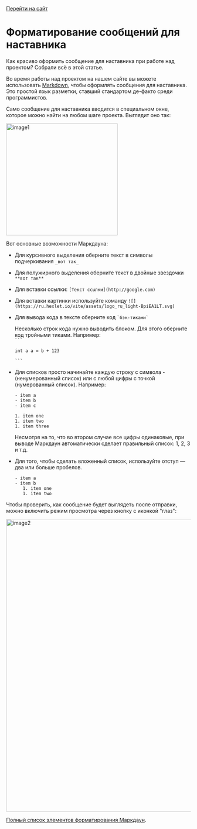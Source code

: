 [Перейти на сайт](https://ru.hexlet.io)

# Форматирование сообщений для наставника

Как красиво оформить сообщение для наставника при работе над проектом? Собрали всё в этой статье.

Во время работы над проектом на нашем сайте вы можете использовать [Markdown](https://ru.hexlet.io/blog/posts/markdown), чтобы оформлять сообщения для наставника. Это простой язык разметки, ставший стандартом де-факто среди программистов.

Само сообщение для наставника вводится в специальном окне, которое можно найти на любом шаге проекта. Выглядит оно так:

<img width="304" alt="image1" src="https://github.com/user-attachments/assets/de6dcb1e-0085-4e0c-bedf-1dfdafc6f470" />


Вот основные возможности Маркдауна:

- Для курсивного выделения оберните текст в символы подчеркивания `_вот так_`
- Для полужирного выделения оберните текст в двойные звездочки `**вот так**` 
- Для вставки ссылки: `[Текст ссылки](http://google.com)` 
- Для вставки картинки используйте команду `![](https://ru.hexlet.io/vite/assets/logo_ru_light-BpiEA1LT.svg)`
- Для вывода кода в тексте оберните код `` `бэк-тиками` `` 

  Несколько строк кода нужно выводить блоком. Для этого оберните код тройными тиками. Например:  
   ` ``` `

   `int a a = b + 123`

   ` ``` ` 

- Для списков просто начинайте каждую строку с символа - (ненумерованный список) или с любой цифры с точкой (нумерованный список). Например:  
  ```
  - item a  
  - item b  
  - item c
  ```

  ```
  1. item one  
  1. item two  
  1. item three
  ```
  Несмотря на то, что во втором случае все цифры одинаковые, при выводе Маркдаун автоматически сделает правильный список: 1, 2, 3 и т.д.

- Для того, чтобы сделать вложенный список, используйте отступ — два или больше пробелов.
  ```
  - item a  
  - item b
     1. item one  
     1. item two  
  ```
Чтобы проверить, как сообщение будет выглядеть после отправки, можно включить режим просмотра через кнопку с иконкой "глаз":

<img width="795" alt="image2" src="https://github.com/user-attachments/assets/b79f02e8-49b7-4009-83f8-9c18b8060d74" />


[Полный список элементов форматирования Маркдаун](https://github.com/adam-p/markdown-here/wiki/Markdown-Cheatsheet).
